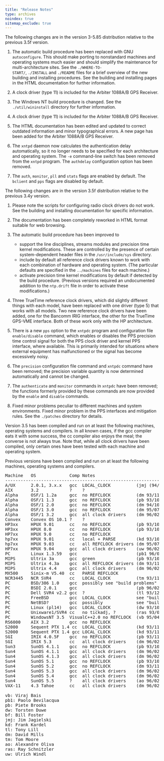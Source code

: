 ```yaml
---
title: "Release Notes"
type: archives
noindex: true 
sitemap_exclude: true
---
```


The following changes are in the version 3-5.85 distribution relative to the previous 3.5f version.

1.  The automatic build procedure has been replaced with GNU <code>autoconfigure</code>. This should make porting to nonstandard machines and operating systems much easier and should simplify the maintenance for multi-architecture sites. See the <code>./WHERE-TO- START/</code>, <code>./INSTALL</code> and <code>./README</code> files for a brief overview of the new building and installing procedures. See the building and installing pages in the HTML documentation for further information.

2.  A clock driver (type 11) is included for the Arbiter 1088A/B GPS Receiver.

3.  The Windows NT build procedure is changed. See the <code>./util/wininstall</code> directory for further information.

4.  A clock driver (type 11) is included for the Arbiter 1088A/B GPS Receiver.

5.  The HTML documentation has been edited and updated to correct outdated information and minor typographical errors. A new page has been added for the Arbiter 1088A/B GPS Receiver.

6.  The <code>xntpd</code> daemon now calculates the authentication delay automatically, so it no longer needs to be specified for each architecture and operating system. The <code>-e</code> command-line switch has been removed from the <code>xntpd</code> program. The <code>authdelay</code> configuration option has been removed.

7.  The <code>auth</code>, <code>monitor</code>, <code>pll</code> and <code>stats</code> flags are enabled by default. The <code>bclient</code> and <code>pps</code> flags are disabled by default.

The following changes are in the version 3.5f distribution relative to the previous 3.4y version.

1.  Please note the scripts for configuring radio clock drivers do not work. See the building and installing documentation for specific information.

2.  The documentation has been completely reworked in HTML format suitable for web browsing.

3.  The automatic build procedure has been improved to
    *   support the line disciplines, streams modules and precision time kernel modifications. These are controlled by the presence of certain system-dependent header files in the <code>/usr/include/sys</code> directory.
    *   include by default all reference clock drivers known to work with each combination of hardware and operating system. (The particular defaults are specified in the <code>../machines</code> files for each machine.)
    *   activate precision time kernel modifications by default if detected by the build procedure. (Previous versions required an undocumented addition to the <code>ntp.drift</code> file in order to activate these modifications.)
	
4.  Three TrueTime reference clock drivers, which did slightly different things with each model, have been replaced with one driver (type 5) that works with all models. Two new reference clock drivers have been added, one for the Bancomm IRIG interface, the other for the TrueTime GPS-VME interface. Both of these work only with the HP architecture.

5.  There is a new <code>pps</code> option to the <code>xntpdc</code> program and configuration file <code>enable/disable</code> command, which enables or disables the PPS precision time control signal for both the PPS clock driver and kernel PPS interface, where available. This is primarily intended for situations where external equipment has malfunctioned or the signal has become excessively noisy.

6.  The <code>precision</code> configuration file command and <code>xntpdc</code> command have been removed; the precision variable quantity is now determined automatically and cannot be changed.

7.  The <code>authenticate</code> and <code>monitor</code> commands in <code>xntpdc</code> have been removed; the functions formerly provided by these commands are now provided by the <code>enable</code> and <code>disable</code> commands.

8.  Fixed minor problems peculiar to different machines and system environments. Fixed minor problem in the PPS interfaces and mitigation rules. See the <code>./patches</code> directory for details.

Version 3.5 has been compiled and run on at least the following machines, operating systems and compilers. In all known cases, if the gcc compiler eats it with some success, the cc compiler also enjoys the meal; the converse is not always true. Note that, while all clock drivers have been compiled, only certain ones have been tested with each machine and operating system.

Previous versions have been compiled and run on at least the following machines, operating systems and compilers.

<pre>Machine   OS             Comp Notes
------------------------------------------------------------
A/UX      2.0.1, 3.x.x   gcc  LOCAL_CLOCK          (jmj (94/01/26 see hints)
AIX       3.2            ?    ?
Alpha     OSF/1 1.2a     gcc  no REFCLOCK          (dm 93/11/20)
Alpha     OSF/1 1.3      gcc  no REFCLOCK          (pb 93/10/25)
Alpha     OSF/1 2.0      gcc  no REFCLOCK          (dm 94/10/10)
Alpha     OSF/1 3.0      gcc  no REFCLOCK          (dm 95/07/15)
Alpha     OSF/1 3.2      gcc  all clock drivers    (dm 96/02/07)
Convex    Convex OS 10.1 ?    ?
HP3xx     HPUX 9.01      cc   no REFCLOCK          (pb 93/10/25)
HP3xx     HPUX 8.0       cc   no REFCLOCK          (pb 93/10/25)
HP7xx     HPUX 9.0       cc   no REFCLOCK
hp7xx     HPUX 9.01      cc   local + PARSE        (kd 93/10/26)
hp7xx     HPUX 9.03      cc   all REFCLOCK drivers (dm 95/07/15)
HP7xx     HPUX 9.04      gcc  all clock drivers    (uw 96/02/21)
PC        Linux 1.3.59   gcc                       (pb1 96/02/10)
MIPS      Ultrix 3a      gcc  green                (pb 93/10/26)
MIPS      Ultrix 4.3a    gcc  all REFCLOCK drivers (dm 93/11/20)
MIPS      Ultrix 4.4     gcc  all clock drivers    (dm 96/02/07)
MX500     Sinix-m V5.40  cc   PARSE REFCLOCK
NCR3445   NCR SVR4       cc   LOCAL_CLOCK          (tm 93/11/29)
PC        BSD/386 1.0    gcc  possibly see "build problems"
PC        BSDI 2.0.1     gcc                       (pb 96/02/18)
PC        Dell SVR4 v2.2 gcc  ?                    (tl 93/12/30)
PC        FreeBSD        gcc  LOCAL_CLOCK          see "build problems"
PC        NetBSD?        gcc  possibly             see "build problems"
PC        Linux (pl14)   gcc  LOCAL_CLOCK          (dw 93/10/30)
PC        Unixware1/SVR4 cc   no tickadj, ?        (ras 93/04/11)
PC        WindowsNT 3.5  VisualC++2.0 no REFCLOCK  (vb 95/04/11)
RS6000    AIX 3.2        gcc  no REFCLOCK
S2000     Sequent PTX 1.4 cc  LOCAL_CLOCK          (kd 93/11/10)
S2000     Sequent PTX 1.4 gcc LOCAL_CLOCK          (kd 93/11/10)
SGI       IRIX 4.0.5F    gcc  no REFCLOCK          (pb 93/11/10)
SGI       IRIX 5.3       cc   all clock drivers    (dm 96/02/20)
Sun3      SunOS 4.1.1    gcc  no REFCLOCK          (pb 93/10/25)
Sun4      SunOS 4.1.1    gcc  all clock drivers    (dm 96/02/07)
Sun4      SunOS 4.1.3    gcc  all clock drivers    (dm 96/02/07)
Sun4      SunOS 5.1      gcc  no REFCLOCK          (pb 93/10/25)
Sun4      SunOS 5.2      gcc  no REFCLOCK          (dm 93/11/20)
Sun4      SunOS 5.3      gcc  all clock drivers    (dm 96/02/07)
Sun4      SunOS 5.4      gcc  all clock drivers    (dm 96/02/07)
Sun4      SunOS 5.5      ?    all clock drivers    (ao 96/02/16)
VAX-11    4.3 Tahoe      cc   all clock drivers    (dm 96/02/20)

vb: Viraj Bais
pb1: Paolo Bevilacqua <pab@uni.net>
pb: Piete Brooks
dw: Torsten Duwe <duwe@informatik.uni-erlangen.de>
bf: Bill Foster <bill@kryten.kryten.com>
jmj: Jim Jagielski
kd: Frank Kardel
tl: Tony Lill <ajlill@tlill.hookup.net>
dm: David Mills
tm: Tom Moore
ao: Alexandre Oliva <oliva@dcc.unicamp.br>
ras: Ray Schnitzler <schnitz@unipress.com>
uw: Ulrich Windl <Ulrich.Windl@rz.uni-regensburg.de>
</pre>